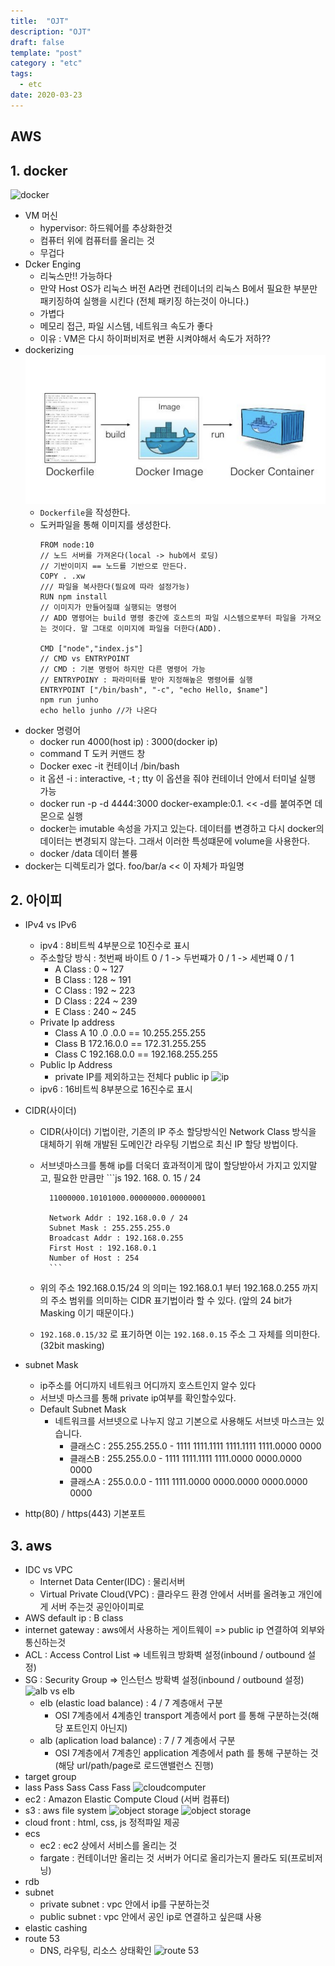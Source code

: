 ```yaml
---
title:  "OJT"
description: "OJT"
draft: false
template: "post"
category : "etc"
tags:
  - etc
date: 2020-03-23
---
```

## AWS

## 1. docker
![docker](https://miro.medium.com/max/862/1*wOBkzBpi1Hl9Nr__Jszplg.png)
- VM 머신
    - hypervisor: 하드웨어를 추상화한것
    - 컴퓨터 위에 컴퓨터를 올리는 것
    - 무겁다
- Dcker Enging
    - 리눅스만!! 가능하다
    - 만약 Host OS가 리눅스 버전 A라면 컨테이너의 리눅스 B에서 필요한 부분만 패키징하여 실행을 시킨다   (전체 패키징 하는것이 아니다.)
    - 가볍다
    - 메모리 접근, 파일 시스템, 네트워크 속도가 좋다
    - 이유 : VM은 다시 하이퍼비저로 변환 시켜야해서 속도가 저하??
- dockerizing
    ![docker](../../assets/dockerizing.png)
    - `Dockerfile`을 작성한다.
    - 도커파일을 통해 이미지를 생성한다.
        ```docker
        FROM node:10
        // 노드 서버를 가져온다(local -> hub에서 로딩)
        // 기반이미지 == 노드를 기반으로 만든다.
        COPY . .xw
        /// 파일을 복사한다(필요에 따라 설정가능)
        RUN npm install
        // 이미지가 만들어질떄 실행되는 명령어
        // ADD 명령어는 build 명령 중간에 호스트의 파일 시스템으로부터 파일을 가져오는 것이다. 말 그대로 이미지에 파일을 더한다(ADD).

        CMD ["node","index.js"]
        // CMD vs ENTRYPOINT
        // CMD : 기본 명령어 하지만 다른 명령어 가능
        // ENTRYPOINY : 파라미터를 받아 지정해높은 명령어를 실행
        ENTRYPOINT ["/bin/bash", "-c", "echo Hello, $name"]
        npm run junho
        echo hello junho //가 나온다
        ```
 - docker 명령어
    - docker run 4000(host ip) : 3000(docker ip)
    - command T 도커 커맨드 창  
    - Docker exec -it 컨테이너 /bin/bash
    - it 옵션
        -i : interactive, -t ; tty
        이 옵션을 줘야 컨테이너 안에서 터미널 실행 가능
    - docker run -p -d 4444:3000 docker-example:0.1. << -d를 붙여주면 데몬으로 실행
    - docker는 imutable 속성을 가지고 있는다. 데이터를 변경하고 다시 docker의 데이터는 변경되지 않는다. 그래서 이러한 특성떄문에 volume을 사용한다.
    - docker /data 데이터 볼륭
 - docker는 디렉토리가 없다. foo/bar/a << 이 자체가 파일명

## 2. 아이피
 - IPv4 vs IPv6
    - ipv4 : 8비트씩 4부분으로 10진수로 표시
    - 주소할당 방식 : 첫번째 바이트 0 / 1 -> 두번쨰가 0 / 1 -> 세번쨰 0 / 1
        - A Class : 0 ~ 127
        - B Class : 128 ~ 191
        - C Class : 192 ~ 223
        - D Class : 224 ~ 239
        - E Class : 240 ~ 245
    - Private Ip address
        - Class A 10 .0 .0.0 == 10.255.255.255
        - Class B 172.16.0.0 ==  172.31.255.255
        - Class C 192.168.0.0 ==  192.168.255.255 
    - Public Ip Address
        - private IP를 제외하고는 전체다 public ip
        ![ip](https://i.stack.imgur.com/E7NlV.png)
    - ipv6 : 16비트씩 8부분으로 16진수로 표시
- CIDR(사이더)
    - CIDR(사이더) 기법이란, 기존의 IP 주소 할당방식인 Network Class 방식을 대체하기 위해 개발된 도메인간 라우팅 기법으로 최신 IP 할당 방법이다.
    - 서브넷마스크를 통해 ip를 더욱더 효과적이게 많이 할당받아서 가지고 있지말고, 필요한 만큼만
            ```js
            192. 168. 0. 15 / 24

            11000000.10101000.00000000.00000001

            Network Addr : 192.168.0.0 / 24
            Subnet Mask : 255.255.255.0
            Broadcast Addr : 192.168.0.255
            First Host : 192.168.0.1
            Number of Host : 254
            ```
    - 위의 주소 192.168.0.15/24 의 의미는 192.168.0.1 부터 192.168.0.255 까지의 주소 범위를 의미하는 CIDR 표기법이라 할 수 있다. (앞의 24 bit가 Masking 이기 때문이다.)
    - `192.168.0.15/32` 로 표기하면 이는 `192.168.0.15` 주소 그 자체를 의미한다.(32bit masking)

- subnet Mask
    - ip주소를 어디까지 네트워크 어디까지 호스트인지 알수 있다
    - 서브넷 마스크를 통해 private ip여부를 확인할수있다.
    - Default Subnet Mask
        - 네트워크를 서브넷으로 나누지 않고 기본으로 사용해도 서브넷 마스크는 있습니다.
            - 클래스C : 255.255.255.0  - 1111 1111.1111 1111.1111 1111.0000 0000 
            - 클래스B : 255.255.0.0    - 1111 1111.1111 1111.0000 0000.0000 0000
            - 클래스A : 255.0.0.0      - 1111 1111.0000 0000.0000 0000.0000 0000

 - http(80) / https(443) 기본포트

## 3. aws
 - IDC vs VPC
    - Internet Data Center(IDC) : 물리서버
    - Virtual Private Cloud(VPC) : 클라우드 환경 안에서 서버를 올려놓고 개인에게 서버 주는것 공인아이피로 
 - AWS default ip : B class
 - internet gateway : aws에서 사용하는 게이트웨이 => public ip 연결하여 외부와 통신하는것
 - ACL : Access Control List => 네트워크 방화벽 설정(inbound / outbound 설정)
 - SG : Security Group => 인스턴스 방확벽 설정(inbound / outbound 설정)
 ![alb vs elb](https://s3-us-west-2.amazonaws.com/com-netuitive-app-usw2-public/wp-content/uploads/2017/10/1-Application-Load-Balancer-vs-Elastic-Load-Balancer.png)
    - elb (elastic load balance) : 4 / 7 계층애서 구분
        - OSI 7계층에서 4계층인 transport 계층에서 port 를 통해 구분하는것(해당 포트인지 아닌지)
    - alb (aplication load balance) : 7 / 7 계층에서 구분
        - OSI 7계층에서 7계층인 application 계층에서 path 를 통해 구분하는 것(해당 url/path/page로 로드앤밸런스 진행)
 - target group
 - lass Pass Sass Cass Fass
![cloudcomputer](https://img1.daumcdn.net/thumb/R720x0.q80/?scode=mtistory2&fname=http%3A%2F%2Fcfile22.uf.tistory.com%2Fimage%2F9997B33E5D87252D1E1A5B)
 - ec2 : Amazon Elastic Compute Cloud (서버 컴퓨터)
 - s3 : aws file system
 ![object storage](https://mk0openioo80ctbhsnje.kinstacdn.com/wp-content/uploads/2019/09/block-file-object-storage-compared.png)
 ![object storage](https://i2.wp.com/www.whatwouldlukedo.com/wp-content/uploads/2017/06/Object-File-Block-Storage.png?resize=640%2C260)
 - cloud front  : html, css, js 정적파일 제공
 - ecs
    - ec2 : ec2 상에서 서비스를 올리는 것
    - fargate : 컨테이너만 올리는 것 서버가 어디로 올리가는지 몰라도 되(프로비저닝)
 - rdb
 - subnet
    - private subnet : vpc 안에서 ip를 구분하는것
    - public subnet : vpc 안에서 공인 ip로 연결하고 싶은떄 사용
 - elastic cashing
 - route 53
    - DNS, 라우팅, 리소스 상태확인
 ![route 53](https://docs.aws.amazon.com/ko_kr/Route53/latest/DeveloperGuide../../assets/how-route-53-routes-traffic.png)
